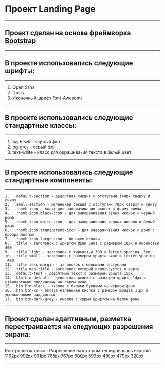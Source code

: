 # Проект Landing Page
***
## Проект сделан на основе фреймворка [Bootstrap](https://getbootstrap.com/)
***
## В проекте использовались следующие шрифты:
***
1.	Open Sans
2.	Dosis 
3.	Иконочный шрифт Font-Awesome
***
## В проекте использовались следующие стандартные классы:
***
1.  bg-black - черный фон
2.  bg-grey -  серый фон
3.  text-white - класс для окрашивания текста в белый цвет 
***
## В проекте использовались следующие стандартные компоненты:
***
    1.  .default-section - дефолтная секция с отступами 140px сверху и снизу
    2.  .small-section - маленькая секция с отступами 70px сверху и снизу
    3.  .rhomb-icon - класс для заворачивания иконок в форму ромба
    4.  .rhomb-icon.black-icon - для заворачивания белых иконок в черный ромб
    5.  .rhomb-icon.white-icon - для заворачивания черных иконок в белый ромб
    6.  .rhomb-icon.transparent-icon - для заворачивания иконок в ромб с прозрачностью
    7.  .rhomb-icon.large-icon - большие иконки
    8.  .title - заголовок с шрифтом Open Sans с размером 18px и жирностью 400
    9.  .title.light - заголовок с жирностью 300 и letter-spacing .3em
    10. .title.small - заголовок с размером шрифта 14px и letter-spacing .4em
    11. .title.less-margin - заголовок с меньшими отступами
    12. .title.map-title - заголовок который используется в карте
    13. .default-text - дефолтный текст с размером шрифта 15px
    14. .btn.btn-default - дефолтная кнопка с размером шрифта 14px и стандартными паддингами на сером фоне
    15. .btn.btn-black - кнопка с белыми буквами на черном фоне
    16. .btn.btn-xs - экстра маленькая кнопка с рамером шрифта 11px и уменьшенными паддингами
    17. .btn.btn-dark-grey - кнопка с серым шрифтом на белом фоне
***
## Проект сделан адаптивным, разметка перестраивается на следующих разрешения экрана:
***
Контрольная точка : Разрешение на котором тестировалась верстка
    1192px              992px
    991px               768px
    767px               600px
    599px               480px
    479px               320px
***
